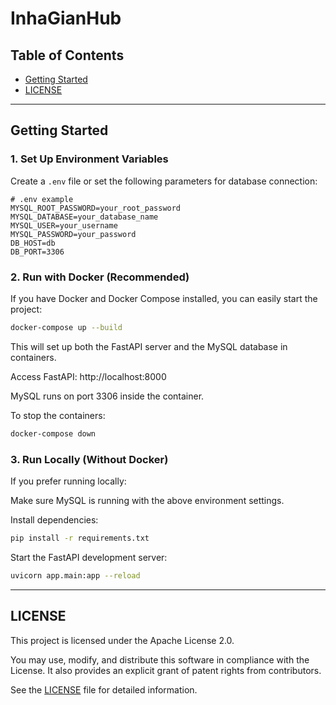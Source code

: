 # InhaGianHub

## Table of Contents

-   [Getting Started](#getting-started)
-   [LICENSE](#license)

---

## Getting Started

### 1. Set Up Environment Variables

Create a `.env` file or set the following parameters for database connection:

```env
# .env example
MYSQL_ROOT_PASSWORD=your_root_password
MYSQL_DATABASE=your_database_name
MYSQL_USER=your_username
MYSQL_PASSWORD=your_password
DB_HOST=db
DB_PORT=3306
```

### 2. Run with Docker (Recommended)

If you have Docker and Docker Compose installed, you can easily start the project:

```bash
docker-compose up --build
```

This will set up both the FastAPI server and the MySQL database in containers.

Access FastAPI: http://localhost:8000

MySQL runs on port 3306 inside the container.

To stop the containers:

```bash
docker-compose down
```

### 3. Run Locally (Without Docker)

If you prefer running locally:

Make sure MySQL is running with the above environment settings.

Install dependencies:

```bash
pip install -r requirements.txt
```

Start the FastAPI development server:

```bash
uvicorn app.main:app --reload
```

---

## LICENSE

This project is licensed under the Apache License 2.0.

You may use, modify, and distribute this software in compliance with the License.
It also provides an explicit grant of patent rights from contributors.

See the [LICENSE](./LICENSE) file for detailed information.

